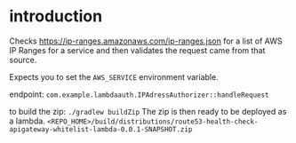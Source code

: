 # introduction
Checks https://ip-ranges.amazonaws.com/ip-ranges.json for a list of AWS IP Ranges for a service and then validates the request came from that source.

Expects you to set the `AWS_SERVICE` environment variable.


endpoint: `com.example.lambdaauth.IPAdressAuthorizer::handleRequest`

to build the zip: `./gradlew buildZip`
The zip is then ready to be deployed as a lambda. `<REPO_HOME>/build/distributions/route53-health-check-apigateway-whitelist-lambda-0.0.1-SNAPSHOT.zip`